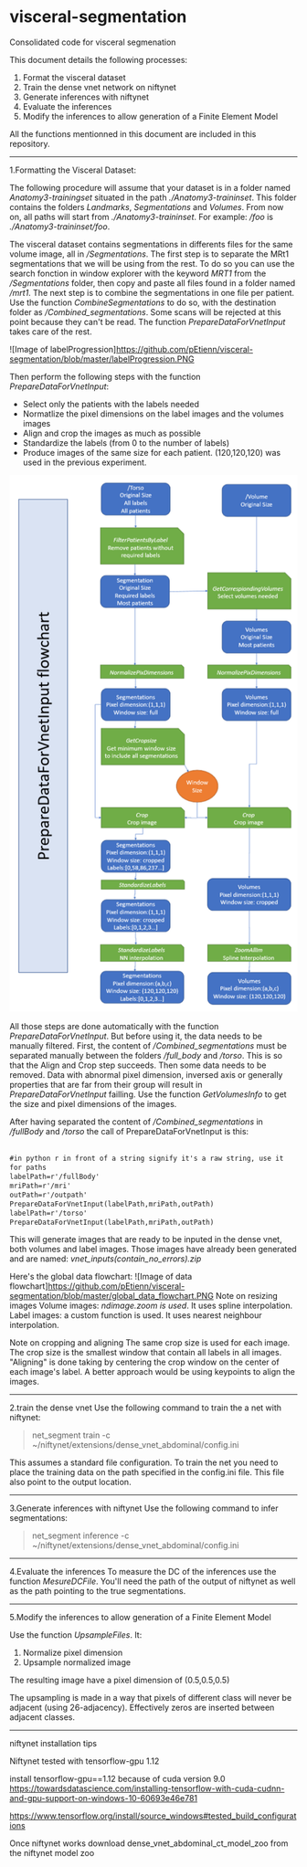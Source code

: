 # visceral-segmentation
 Consolidated code for visceral segmenation

This document details the following processes:
1. Format the visceral dataset 
2. Train the dense vnet network on niftynet
3. Generate inferences with niftynet
4. Evaluate the inferences
5. Modify the inferences to allow generation of a Finite Element Model

All the functions mentionned in this document are included in this repository.
**********************************************************
1.Formatting the Visceral Dataset:

The following procedure will assume that your dataset is in a folder named *Anatomy3-trainingset* situated in the path *./Anatomy3-traininset*. This folder contains the folders *Landmarks*, *Segmentations* and *Volumes*. From now on, all paths will start from *./Anatomy3-traininset*. For example: */foo* is *./Anatomy3-traininset/foo*.


The visceral dataset contains segmentations in differents files for the same volume image, all in */Segmentations*. The first step is to separate the MRt1 segmentations that we will be using from the rest. To do so you can use the search fonction in window explorer with the keyword *MRT1* from the */Segmentations* folder, then copy and paste all files found in a folder named */mrt1*. The next step is to combine the segmentations in one file per patient. Use the function *CombineSegmentations* to do so, with the destination folder as */Combined_segmentations*. Some scans will be rejected at this point because they can't be read. The function *PrepareDataForVnetInput* takes care of the rest.

![Image of labelProgression]https://github.com/pEtienn/visceral-segmentation/blob/master/labelProgression.PNG

Then perform the following steps with the function *PrepareDataForVnetInput*:
* Select only the patients with the labels needed
* Normatlize the pixel dimensions on the label images and the volumes images
* Align and crop the images as much as possible
* Standardize the labels (from 0 to the number of labels)
* Produce images of the same size for each patient. (120,120,120) was used in the previous experiment.

![Image of preparedata_flowchart](https://github.com/pEtienn/visceral-segmentation/blob/master/preparedata_flowchart.PNG)

All those steps are done automatically with the function *PrepareDataForVnetInput*. But before using it, the data needs to be manually filtered. First, the content of */Combined_segmentations* must be separated manually between the folders */full_body* and */torso*. This is so that the Align and Crop step succeeds. Then some data needs to be removed. Data with abnormal pixel dimension, inversed axis or generally properties that are far from their group will result in *PrepareDataForVnetInput* failling. Use the function *GetVolumesInfo* to get the size and pixel dimensions of the images.

After having separated the content of */Combined_segmentations* in */fullBody* and */torso* the call of PrepareDataForVnetInput is this: 
<pre><code>
#in python r in front of a string signify it's a raw string, use it for paths
labelPath=r'/fullBody'
mriPath=r'/mri'
outPath=r'/outpath'
PrepareDataForVnetInput(labelPath,mriPath,outPath)
labelPath=r'/torso'
PrepareDataForVnetInput(labelPath,mriPath,outPath)
</code></pre>

This will generate images that are ready to be inputed in the dense vnet, both volumes and label images. Those images have already been generated and are named: *vnet_inputs(contain_no_errors).zip*

Here's the global data flowchart:
![Image of data flowchart]https://github.com/pEtienn/visceral-segmentation/blob/master/global_data_flowchart.PNG
Note on resizing images
Volume images: *ndimage.zoom is used*. It uses spline interpolation.
Label images: a custom function is used. It uses nearest neighbour interpolation.

Note on cropping and aligning
The same crop size is used for each image. The crop size is the smallest window that contain all labels in all images. "Aligning" is done taking by centering the crop window on the center of each image's label. A better approach would be using keypoints to align the images. 

**********************************************************
2.train the dense vnet
Use the following command to train the a net with niftynet:
>net_segment train -c ~/niftynet/extensions/dense_vnet_abdominal/config.ini

This assumes a standard file configuration. To train the net you need to place the training data on the path specified in the config.ini file. This file also point to the output location. 

**********************************************************
3.Generate inferences with niftynet
Use the following command to infer segmentations:
>net_segment inference -c ~/niftynet/extensions/dense_vnet_abdominal/config.ini

**********************************************************
4.Evaluate the inferences
To measure the DC of the inferences use the function *MesureDCFile*. You'll need the path of the output of niftynet as well as the path pointing to the true segmentations.

**********************************************************
5.Modify the inferences to allow generation of a Finite Element Model

Use the function *UpsampleFiles*. It:
1. Normalize pixel dimension
2. Upsample normalized image
	
The resulting image have a pixel dimension of (0.5,0.5,0.5)
	
The upsampling is made in a way that pixels of different class will never be adjacent (using 26-adjacency). Effectively zeros are inserted between adjacent classes.

************************************

niftynet installation tips

Niftynet tested with tensorflow-gpu 1.12

install tensorflow-gpu==1.12 because of cuda version 9.0
https://towardsdatascience.com/installing-tensorflow-with-cuda-cudnn-and-gpu-support-on-windows-10-60693e46e781

https://www.tensorflow.org/install/source_windows#tested_build_configurations

Once niftynet works download dense_vnet_abdominal_ct_model_zoo from the niftynet model zoo
